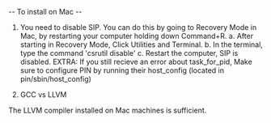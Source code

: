 -- To install on Mac --
1. You need to disable SIP. You can do this by going to Recovery Mode in Mac, by restarting your computer holding down Command+R.
   a. After starting in Recovery Mode, Click Utilities and Terminal.
   b. In the terminal, type the command 'csrutil disable'
   c. Restart the computer, SIP is disabled.
   EXTRA: If you still recieve an error about task_for_pid, Make sure
   to configure PIN by running their host_config (located in
   pin/sbin/host_config)

2. GCC vs LLVM

The LLVM compiler installed on Mac machines is sufficient.
